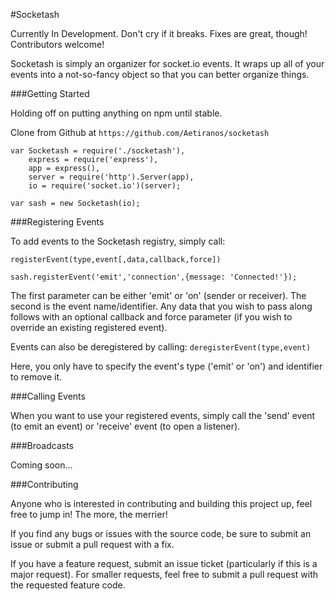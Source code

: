 #Socketash

Currently In Development. Don't cry if it breaks. Fixes are great, though! Contributors welcome!

Socketash is simply an organizer for socket.io events. It wraps up all of your events into a not-so-fancy object so that you can better organize things.

###Getting Started

Holding off on putting anything on npm until stable. 

Clone from Github at `https://github.com/Aetiranos/socketash`
```
var Socketash = require('./socketash'),
    express = require('express'),
    app = express(),
    server = require('http').Server(app),
    io = require('socket.io')(server);
    
var sash = new Socketash(io);

```
###Registering Events

To add events to the Socketash registry, simply call: 

`registerEvent(type,event[,data,callback,force])`

`sash.registerEvent('emit','connection',{message: 'Connected!'});`

The first parameter can be either 'emit' or 'on' (sender or receiver). The second is the event name/identifier. Any data that you wish to pass along follows with an optional callback and force parameter (if you wish to override an existing registered event).

Events can also be deregistered by calling: `deregisterEvent(type,event)`

Here, you only have to specify the event's type ('emit' or 'on') and identifier to remove it.
 
###Calling Events
 
When you want to use your registered events, simply call the 'send' event (to emit an event) or 'receive' event (to open a listener). 

###Broadcasts

Coming soon...

###Contributing

Anyone who is interested in contributing and building this project up, feel free to jump in! The more, the merrier!

If you find any bugs or issues with the source code, be sure to submit an issue or submit a pull request with a fix.

If you have a feature request, submit an issue ticket (particularly if this is a major request). For smaller requests, feel free to submit a pull request with the requested feature code.
